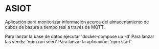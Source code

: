 # ASIOT

Aplicación para monitorizar información acerca del almacenamiento de cubos de basura a tiempo real a través de MQTT. 

Para lanzar la base de datos ejecutar 'docker-compose up -d'
Para lanzar las seeds: 'npm run seed'
Para lanzar la aplicación: 'npm start'
